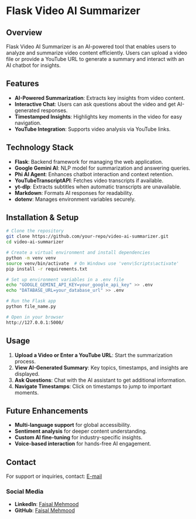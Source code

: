 # Flask Video AI Summarizer

## Overview
Flask Video AI Summarizer is an AI-powered tool that enables users to analyze and summarize video content efficiently. Users can upload a video file or provide a YouTube URL to generate a summary and interact with an AI chatbot for insights.

## Features
- **AI-Powered Summarization**: Extracts key insights from video content.
- **Interactive Chat**: Users can ask questions about the video and get AI-generated responses.
- **Timestamped Insights**: Highlights key moments in the video for easy navigation.
- **YouTube Integration**: Supports video analysis via YouTube links.

## Technology Stack
- **Flask**: Backend framework for managing the web application.
- **Google Gemini AI**: NLP model for summarization and answering queries.
- **Phi AI Agent**: Enhances chatbot interaction and context retention.
- **YouTubeTranscriptAPI**: Fetches video transcripts if available.
- **yt-dlp**: Extracts subtitles when automatic transcripts are unavailable.
- **Markdown**: Formats AI responses for readability.
- **dotenv**: Manages environment variables securely.

## Installation & Setup
```sh
# Clone the repository
git clone https://github.com/your-repo/video-ai-summarizer.git
cd video-ai-summarizer

# Create a virtual environment and install dependencies
python -m venv venv
source venv/bin/activate  # On Windows use 'venv\Scripts\activate'
pip install -r requirements.txt

# Set up environment variables in a .env file
echo "GOOGLE_GEMINI_API_KEY=your_google_api_key" >> .env
echo "DATABASE_URL=your_database_url" >> .env

# Run the Flask app
python file_name.py

# Open in your browser
http://127.0.0.1:5000/
```

## Usage
1. **Upload a Video or Enter a YouTube URL**: Start the summarization process.
2. **View AI-Generated Summary**: Key topics, timestamps, and insights are displayed.
3. **Ask Questions**: Chat with the AI assistant to get additional information.
4. **Navigate Timestamps**: Click on timestamps to jump to important moments.

## Future Enhancements
- **Multi-language support** for global accessibility.
- **Sentiment analysis** for deeper content understanding.
- **Custom AI fine-tuning** for industry-specific insights.
- **Voice-based interaction** for hands-free AI engagement.

## Contact
For support or inquiries, contact: [E-mail](shahfaisal1234@gmil.com)

### Social Media
- **LinkedIn**: [Faisal Mehmood](https://www.linkedin.com/in/fmehmood1122/)
- **GitHub**: [Faisal Mehmood](https://github.com/faisalmehmood2013)


